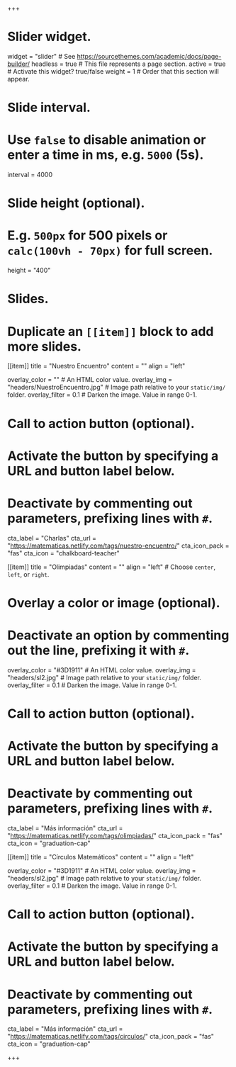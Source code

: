 +++
# Slider widget.
widget = "slider"  # See https://sourcethemes.com/academic/docs/page-builder/
headless = true  # This file represents a page section.
active = true  # Activate this widget? true/false
weight = 1  # Order that this section will appear.

# Slide interval.
# Use `false` to disable animation or enter a time in ms, e.g. `5000` (5s).
interval = 4000

# Slide height (optional).
# E.g. `500px` for 500 pixels or `calc(100vh - 70px)` for full screen.
height = "400"

# Slides.
# Duplicate an `[[item]]` block to add more slides.

[[item]]
  title = "Nuestro Encuentro"
  content = ""
  align = "left"

  overlay_color = ""  # An HTML color value.
  overlay_img = "headers/NuestroEncuentro.jpg"  # Image path relative to your `static/img/` folder.
  overlay_filter = 0.1  # Darken the image. Value in range 0-1.
  
  # Call to action button (optional).
  #   Activate the button by specifying a URL and button label below.
  #   Deactivate by commenting out parameters, prefixing lines with `#`.
  cta_label = "Charlas"
  cta_url = "https://matematicas.netlify.com/tags/nuestro-encuentro/"
  cta_icon_pack = "fas"
  cta_icon = "chalkboard-teacher"

[[item]]
  title = "Olimpiadas"
  content = ""
  align = "left"  # Choose `center`, `left`, or `right`.

  # Overlay a color or image (optional).
  #   Deactivate an option by commenting out the line, prefixing it with `#`.
  overlay_color = "#3D1911"  # An HTML color value.
  overlay_img = "headers/sl2.jpg"  # Image path relative to your `static/img/` folder.
  overlay_filter = 0.1  # Darken the image. Value in range 0-1.

  # Call to action button (optional).
  #   Activate the button by specifying a URL and button label below.
  #   Deactivate by commenting out parameters, prefixing lines with `#`.
  cta_label = "Más información"
  cta_url = "https://matematicas.netlify.com/tags/olimpiadas/"
  cta_icon_pack = "fas"
  cta_icon = "graduation-cap"

[[item]]
  title = "Círculos Matemáticos"
  content = ""
  align = "left"

  overlay_color = "#3D1911"  # An HTML color value.
  overlay_img = "headers/sl2.jpg"  # Image path relative to your `static/img/` folder.
  overlay_filter = 0.1  # Darken the image. Value in range 0-1.

  # Call to action button (optional).
  #   Activate the button by specifying a URL and button label below.
  #   Deactivate by commenting out parameters, prefixing lines with `#`.
  cta_label = "Más información"
  cta_url = "https://matematicas.netlify.com/tags/circulos/"
  cta_icon_pack = "fas"
  cta_icon = "graduation-cap"


+++
